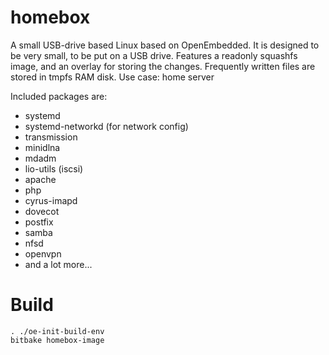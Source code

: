 homebox
=======

A small USB-drive based Linux based on OpenEmbedded.
It is designed to be very small, to be put on a USB drive.
Features a readonly squashfs image, and an overlay for 
storing the changes. Frequently written files are stored
in tmpfs RAM disk.
Use case: home server

Included packages are:
- systemd
- systemd-networkd (for network config)
- transmission
- minidlna
- mdadm
- lio-utils (iscsi)
- apache
- php
- cyrus-imapd
- dovecot
- postfix
- samba
- nfsd
- openvpn
- and a lot more...

Build
=====

```
. ./oe-init-build-env
bitbake homebox-image
```
